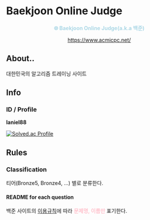 # Baekjoon Online Judge
<center>
<font style="color:lightBlue"><b>🌐 Baekjoon Online Judge(a.k.a 백준)</b></font>  

https://www.acmicpc.net/
</center>

## About..
대한민국의 알고리즘 트레이닝 사이트

## Info

### ID / Profile
**laniel88**

[![Solved.ac Profile](http://mazassumnida.wtf/api/generate_badge?boj=laniel88)](https://solved.ac/laniel88)

## Rules
### Classification

티어(Bronze5, Bronze4, ...) 별로 분류한다.

#### README for each question

백준 사이트의 [이용규칙](https://help.acmicpc.net/rule)에 따라 <font style="color:pink"><b>문제명, 이름만</b></font> 표기한다.

